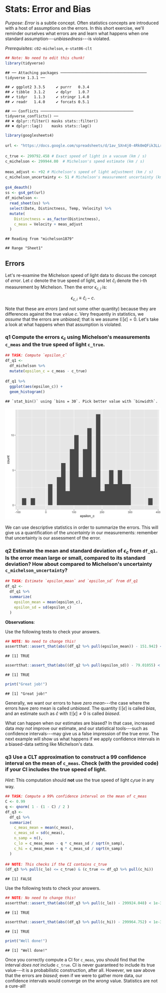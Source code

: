
# Stats: Error and Bias

*Purpose*: *Error* is a subtle concept. Often statistics concepts are introduced
with a host of assumptions on the errors. In this short exercise, we'll reminder
ourselves what errors are and learn what happens when one standard
assumption---*unbiasedness*---is violated.

*Prerequisites*: `c02-michelson`, `e-stat06-clt`




```r
## Note: No need to edit this chunk!
library(tidyverse)
```

```
## ── Attaching packages ─────────────────────────────────────── tidyverse 1.3.1 ──
```

```
## ✔ ggplot2 3.3.5     ✔ purrr   0.3.4
## ✔ tibble  3.1.2     ✔ dplyr   1.0.7
## ✔ tidyr   1.1.3     ✔ stringr 1.4.0
## ✔ readr   1.4.0     ✔ forcats 0.5.1
```

```
## ── Conflicts ────────────────────────────────────────── tidyverse_conflicts() ──
## ✖ dplyr::filter() masks stats::filter()
## ✖ dplyr::lag()    masks stats::lag()
```

```r
library(googlesheets4)

url <- "https://docs.google.com/spreadsheets/d/1av_SXn4j0-4Rk0mQFik3LLr-uf0YdA06i3ugE6n-Zdo/edit?usp=sharing"

c_true <- 299792.458 # Exact speed of light in a vacuum (km / s)
c_michelson <- 299944.00  # Michelson's speed estimate (km / s)

meas_adjust <- +92 # Michelson's speed of light adjustment (km / s)
c_michelson_uncertainty <- 51 # Michelson's measurement uncertainty (km / s)

gs4_deauth()
ss <- gs4_get(url)
df_michelson <-
  read_sheet(ss) %>%
  select(Date, Distinctness, Temp, Velocity) %>%
  mutate(
    Distinctness = as_factor(Distinctness),
    c_meas = Velocity + meas_adjust
  )
```

```
## Reading from "michelson1879"
```

```
## Range "Sheet1"
```

## Errors
<!-- -------------------------------------------------- -->

Let's re-examine the Michelson speed of light data to discuss the concept of *error*. Let $c$ denote the true speed of light, and let $\hat{c}_i$ denote the i-th measurement by Michelson. Then the error $\epsilon_{c,i}$ is:

$$\epsilon_{c,i} \equiv \hat{c}_i - c.$$

Note that these are *errors* (and not some other quantity) because they are
differences against the true value $c$. Very frequently in statistics, we
*assume* that the errors are *unbiased*; that is we assume $\mathbb{E}[\epsilon]
= 0$. Let's take a look at what happens when that assumption is violated.

### __q1__ Compute the errors $\epsilon_c$ using Michelson's measurements `c_meas` and the true speed of light `c_true`.


```r
## TASK: Compute `epsilon_c`
df_q1 <-
  df_michelson %>%
  mutate(epsilon_c = c_meas - c_true)

df_q1 %>%
  ggplot(aes(epsilon_c)) +
  geom_histogram()
```

```
## `stat_bin()` using `bins = 30`. Pick better value with `binwidth`.
```

<img src="d29-e-stat07-error-bias-solution_files/figure-html/q1-task-1.png" width="672" />

We can use descriptive statistics in order to summarize the errors. This will give us a quantification of the *uncertainty* in our measurements: remember that uncertainty is our assessment of the error.

### __q2__ Estimate the mean and standard deviation of $\epsilon_c$ from `df_q1.` Is the error mean large or small, compared to its standard deviation? How about compared to Michelson's uncertainty `c_michelson_uncertainty`?


```r
## TASK: Estimate `epsilon_mean` and `epsilon_sd` from df_q1
df_q2 <-
  df_q1 %>%
  summarize(
    epsilon_mean = mean(epsilon_c),
    epsilon_sd = sd(epsilon_c)
  )
```

**Observations**:


Use the following tests to check your answers.


```r
## NOTE: No need to change this!
assertthat::assert_that(abs((df_q2 %>% pull(epsilon_mean)) - 151.942) < 1e-3)
```

```
## [1] TRUE
```

```r
assertthat::assert_that(abs((df_q2 %>% pull(epsilon_sd)) - 79.01055) < 1e-3)
```

```
## [1] TRUE
```

```r
print("Great job!")
```

```
## [1] "Great job!"
```

Generally, we want our errors to have *zero mean*---the case where the errors have zero mean is called *unbiased*. The quantity $\mathbb{E}[\epsilon]$ is called *bias*, and an estimate such as $\hat{c}$ with $\mathbb{E}[\epsilon] \neq 0$ is called *biased*.

What can happen when our estimates are biased? In that case, increased data *may not* improve our estimate, and our statistical tools---such as confidence intervals---may give us a false impression of the true error. The next example will show us what happens if we apply confidence intervals in a biased-data setting like Michelson's data.

### __q3__ Use a CLT approximation to construct a $99%$ confidence interval on the mean of `c_meas`. Check (with the provided code) if your CI includes the true speed of light.

*Hint*: This computation should **not** use the true speed of light $c_true$ in any way.


```r
## TASK: Compute a 99% confidence interval on the mean of c_meas
C <- 0.99
q <- qnorm( 1 - (1 - C) / 2 )
df_q3 <-
  df_q1 %>%
  summarize(
    c_meas_mean = mean(c_meas),
    c_meas_sd = sd(c_meas),
    n_samp = n(),
    c_lo = c_meas_mean - q * c_meas_sd / sqrt(n_samp),
    c_hi = c_meas_mean + q * c_meas_sd / sqrt(n_samp)
  )

## NOTE: This checks if the CI contains c_true
(df_q3 %>% pull(c_lo) <= c_true) & (c_true <= df_q3 %>% pull(c_hi))
```

```
## [1] FALSE
```

Use the following tests to check your answers.


```r
## NOTE: No need to change this!
assertthat::assert_that(abs((df_q3 %>% pull(c_lo)) - 299924.048) < 1e-3)
```

```
## [1] TRUE
```

```r
assertthat::assert_that(abs((df_q3 %>% pull(c_hi)) - 299964.752) < 1e-3)
```

```
## [1] TRUE
```

```r
print("Well done!")
```

```
## [1] "Well done!"
```

Once you correctly compute a CI for `c_meas`, you should find that the interval *does not* include `c_true`. CI is never guaranteed to include its true value---it is a probabilistic construction, after all. However, we saw above that the errors are *biased*; even if we were to gather more data, our confidence intervals would converge on the *wrong* value. Statistics are not a cure-all!

<!-- include-exit-ticket -->
